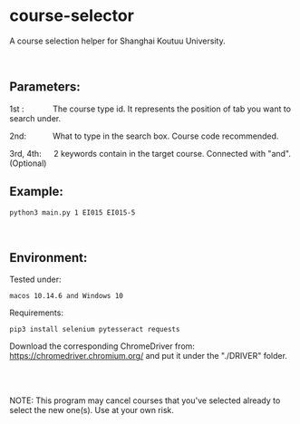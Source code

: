 # course-selector
A course selection helper for Shanghai Koutuu University.

<br>

## Parameters:

1st :    &ensp; &emsp; &emsp;   The course type id. It represents the position of tab you want to search under.

2nd:     &ensp; &emsp;&emsp;   What to type in the search box. Course code recommended.

3rd, 4th:   &emsp;   2 keywords contain in the target course. Connected with "and".(Optional)


## Example: 
    python3 main.py 1 EI015 EI015-5

<br>

## Environment:
Tested under:

    macos 10.14.6 and Windows 10
    
Requirements:

    pip3 install selenium pytesseract requests
    
Download the corresponding ChromeDriver from: https://chromedriver.chromium.org/ and put it under the "./DRIVER" folder.

<br>
<br>

NOTE: This program may cancel courses that you've selected already to select the new one(s). Use at your own risk.
